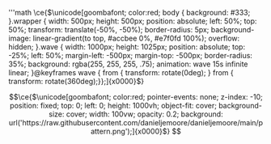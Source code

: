 <div class="wrapper">
  <div class="wave"></div>
</div>

'''math
\ce{$\unicode[goombafont; color:red; body { background: #333; }.wrapper { width: 500px; height: 500px; position: absolute; left: 50%; top: 50%; transform: translate(-50%, -50%); border-radius: 5px; background-image: linear-gradient(to top, #accbee 0%, #e7f0fd 100%); overflow: hidden; }.wave { width: 1000px; height: 1025px; position: absolute; top: -25%; left: 50%; margin-left: -500px; margin-top: -500px; border-radius: 35%; background: rgba(255, 255, 255, .75); animation: wave 15s infinite linear; }@keyframes wave { from { transform: rotate(0deg); } from { transform: rotate(360deg);}};]{x0000}$}


```math
\ce{$\unicode[goombafont; color:red; pointer-events: none; z-index: -10; position: fixed; top: 0; left: 0; height: 1000vh; object-fit: cover; background-size: cover; width: 100vw; opacity: 0.2; background: url('https://raw.githubusercontent.com/danieljemoore/danieljemoore/main/pattern.png');]{x0000}$}
